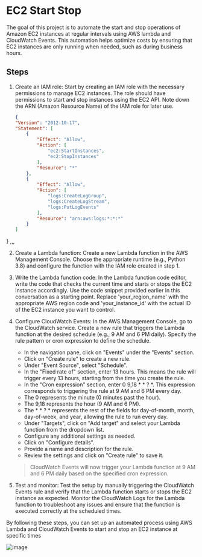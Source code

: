 # EC2 Start Stop

The goal of this project is to automate the start and stop operations of Amazon EC2 instances at regular intervals using AWS lambda and CloudWatch Events. This automation helps optimize costs by ensuring that EC2 instances are only running when needed, such as during business hours.

## Steps

1. Create an IAM role: Start by creating an IAM role with the necessary permissions to manage EC2 instances. The role should have permissions to start and stop instances using the EC2 API. Note down the ARN (Amazon Resource Name) of the IAM role for later use.

	```json
	{
    "Version": "2012-10-17",
    "Statement": [
        {
            "Effect": "Allow",
            "Action": [
                "ec2:StartInstances",
                "ec2:StopInstances"
            ],
            "Resource": "*"
        },
        {
            "Effect": "Allow",
            "Action": [
                "logs:CreateLogGroup",
                "logs:CreateLogStream",
                "logs:PutLogEvents"
            ],
            "Resource": "arn:aws:logs:*:*:*"
        }
    ]
}
,,,

2. Create a Lambda function: Create a new Lambda function in the AWS Management Console. Choose the appropriate runtime (e.g., Python 3.8) and configure the function with the IAM role created in step 1.

3. Write the Lambda function code: In the Lambda function code editor, write the code that checks the current time and starts or stops the EC2 instance accordingly. Use the code snippet provided earlier in this conversation as a starting point. Replace 'your_region_name' with the appropriate AWS region code and 'your_instance_id' with the actual ID of the EC2 instance you want to control.

4. Configure CloudWatch Events: In the AWS Management Console, go to the CloudWatch service. Create a new rule that triggers the Lambda function at the desired schedule (e.g., 9 AM and 6 PM daily). Specify the rule pattern or cron expression to define the schedule.

	* In the navigation pane, click on "Events" under the "Events" section.
	* Click on "Create rule" to create a new rule.
	* Under "Event Source", select "Schedule".
	* In the "Fixed rate of" section, enter 13 hours. This means the rule will trigger every 13 hours, starting from the time you create the rule.
	* In the "Cron expression" section, enter 0 9,18 * * ? *. This expression corresponds to triggering the rule at 9 AM and 6 PM every day.
	* The 0 represents the minute (0 minutes past the hour).
	* The 9,18 represents the hour (9 AM and 6 PM).
	* The * * ? * represents the rest of the fields for day-of-month, month, day-of-week, and year, allowing the rule to run every day.
	* Under "Targets", click on "Add target" and select your Lambda function from the dropdown list.
	* Configure any additional settings as needed.
	* Click on "Configure details".
	* Provide a name and description for the rule.
	* Review the settings and click on "Create rule" to save it.
	> CloudWatch Events will now trigger your Lambda function at 9 AM and 6 PM daily based on the specified cron expression.

5. Test and monitor: Test the setup by manually triggering the CloudWatch Events rule and verify that the Lambda function starts or stops the EC2 instance as expected. Monitor the CloudWatch Logs for the Lambda function to troubleshoot any issues and ensure that the function is executed correctly at the scheduled times.

By following these steps, you can set up an automated process using AWS Lambda and CloudWatch Events to start and stop an EC2 instance at specific times

![image](/Users/bodlaraviteja/repos/lambda/ec2StartStop/event.png)
